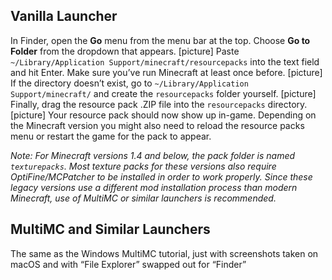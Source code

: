 ## Vanilla Launcher
In Finder, open the **Go** menu from the menu bar at the top. Choose **Go to Folder** from the dropdown that appears.
[picture]
Paste `~/Library/Application Support/minecraft/resourcepacks` into the text field and hit Enter. Make sure you’ve run Minecraft at least once before.
[picture]
If the directory doesn’t exist, go to `~/Library/Application Support/minecraft/` and create the `resourcepacks` folder yourself.
[picture]
Finally, drag the resource pack .ZIP file into the `resourcepacks` directory. 
[picture]
Your resource pack should now show up in-game. Depending on the Minecraft version you might also need to reload the resource packs menu or restart the game for the pack to appear.

*Note: For Minecraft versions 1.4 and below, the pack folder is named `texturepacks`. Most texture packs for these versions also require OptiFine/MCPatcher to be installed in order to work properly. Since these legacy versions use a different mod installation process than modern Minecraft, use of MultiMC or similar launchers is recommended.*

## MultiMC and Similar Launchers
The same as the Windows MultiMC tutorial, just with screenshots taken on macOS and with “File Explorer” swapped out for “Finder”
